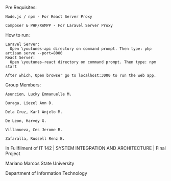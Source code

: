 Pre Requisites:

    Node.js / npm - For React Server Proxy
  
    Composer & PHP/XAMPP - For Laravel Server Proxy

How to run:

    Laravel Server:
      Open \youtunes-api directory on command prompt. Then type: php artisan serve --port=8000
    React Server:
      Open \youtunes-react directory on command prompt. Then type: npm start

    After which, Open browser go to localhost:3000 to run the web app.

Group Members:

    Asuncion, Lucky Emmanuelle M.
    
    Buraga, Liezel Ann D.
    
    Dela Cruz, Karl Anjelo M.
    
    De Leon, Harvey G.
    
    Villanueva, Ces Jerome R.
    
    Zafaralla, Russell Renz B.


In Fullfilment of IT 142 | SYSTEM INTEGRATION AND ARCHITECTURE | Final Project

Mariano Marcos State University

Department of Information Technology

    
